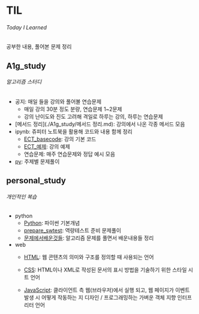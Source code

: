 # TIL

###### Today I Learned

공부한 내용, 풀어본 문제 정리



## A1g_study

###### 알고리즘 스터디

- 공지: 매일 들을 강의와 풀어볼 연습문제
  - 매일 강의 30분 정도 분량, 연습문제 1~2문제
  - 강의 난이도와 진도 고려해 격일로 하루는 강의, 하루는 연습문제
- [메서드 정리](./A1g_study/메서드 정리.md): 강의에서 나온 각종 메서드 모음
- ipynb: 쥬피터 노트북을 활용해 코드와 내용 함께 정리
  - [ECT_basecode](./A1g_study/ipynb/ECT_basecode.ipynb): 강의 기본 코드
  - [ECT_예제](./A1g_study/ipynb/ECT_예제.ipynb): 강의 예제
  - 연습문제: 매주 연습문제와 정답 예시 모음
- [py](./A1g_study/py): 주제별 문제풀이



## personal_study

###### 개인적인 복습

- python
  - [Python](./personal_study/python/Python.md): 파이썬 기본개념
  - [prepare_swtest](./personal_study/python/prepare_swtest.py): 역량테스트 준비 문제풀이
  - [문제에서배운것들](./personal_study/python/문제에서배운것들.md): 알고리즘 문제를 풀면서 배운내용들 정리
- web
  - [HTML](./html.md): 웹 콘텐츠의 의미와 구조를 정의할 때 사용되는 언어
  - [CSS](./personal_study/web/css.md): HTML이나 XML로 작성된 문서의 표시 방법을 기술하기 위한 스타일 시트 언어

  - [JavaScript](./js.md): 클라이언트 측 웹(브라우저)에서 실행 되고, 웹 페이지가 이벤트 발생 시 어떻게 작동하는 지 디자인 / 프로그래밍하는 가벼운 객체 지향 인터프리터 언어

